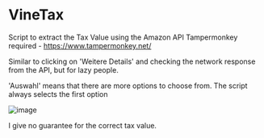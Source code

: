 # VineTax
Script to extract the Tax Value using the Amazon API
Tampermonkey required - https://www.tampermonkey.net/

Similar to clicking on 'Weitere Details' and checking the network response from the API, but for lazy people.

'Auswahl' means that there are more options to choose from. The script always selects the first option

![image](https://github.com/Christof121/VineTax/assets/114830546/47ca0b40-76ed-4f67-b6a2-71feed5445fc)

I give no guarantee for the correct tax value.
